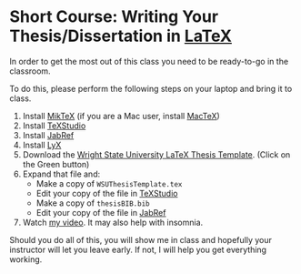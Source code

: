 # Short Course: Writing Your Thesis/Dissertation in [LaTeX][]

In order to get the most out of this class you need to be ready-to-go in the
classroom.

To do this, please perform the following steps on your laptop and bring it to
class.

1.  Install [MikTeX][] (if you are a Mac user, install [MacTeX][])
2.  Install [TeXStudio][]
3.  Install [JabRef][]
4.  Install [LyX][]
5.  Download the [Wright State University LaTeX Thesis Template][]. (Click on the Green button)
6.  Expand that file and:
    *   Make a copy of ``WSUThesisTemplate.tex``
    *   Edit your copy of the file in [TeXStudio][]
    *   Make a copy of ``thesisBIB.bib``
    *   Edit your copy of the file in [JabRef][]
7.  Watch [my video][]. It may also help with insomnia.

Should you do all of this, you will show me in class and hopefully your instructor will let you leave early. If not, I will help you get everything working. 

[my video]: https://www.youtube.com/watch?v=6XnMzmFH_u0&t=2607s
[Wright State University LaTeX Thesis Template]: https://github.com/josephcslater/WSUThesisTemplate
[TeX on Windows]: http://mactex-wiki.tug.org/wiki/index.php?title=TeX_on_Windows
[LyX]: http://www.lyx.org
[CocoAspell]: http://ict.usc.edu/~leuski/cocoaspell/
[aspell for Windows]: http://aspell.net/win32/
[LanguageTool]: https://languagetool.org/
[a number of ways to make presentations]: http://www.miwie.org/presentations/presentations.html
[WSU School of Graduate Studies Guidelines]: http://www.wright.edu/sogs/thesis/format.html
[CTAN]: http://www.ctan.org/
[AMS LaTeX (How to do Math, AMS User Guide)]: amsldoc.pdf
[Gentle Introduction to TeX]: gentle.pdf
[Graphics Package]: grfguide.pdf
[Making Double Lines in Tables]: hhline.pdf
[A Short Intro to LaTeX]: lshort.pdf
[For Mac Users]: http://mactex-wiki.tug.org/wiki/index.php/Main_Page
[Windows users links]: http://mactex-wiki.tug.org/wiki/index.php?title=TeX_on_Windows
[archiving your data]: http://josephcslater.github.io/archiving-and-plotting-data.html
[gnuplot]: http://www.gnuplot.info/
[the one at Harvey Mudd College]: http://www.cs.hmc.edu/~vrable/gnuplot/using-gnuplot.html
[Cloud LaTeX]: https://cloudlatex.io
[Overleaf]: https://www.overleaf.com
[ShareLaTeX]: https://www.sharelatex.com/
[the one at Duke]: http://www.duke.edu/~hpgavin/gnuplot.html
[python]: http://www.python.org
[Python]: http://www.python.org
[matplotlib]: http://matplotlib.org
[TeX on Mac Wiki]: http://mactex-wiki.tug.org
[MacTeX]: https://tug.org/mactex/
[LaTeX-Tutorial]: https://www.latex-tutorial.com
[JabRef]: http://www.jabref.org
[MikTeX]: http://www.miktex.org
[TeXLive]: https://www.tug.org/texlive/
[texstudio]: www.texstudio.org
[Ghostscript]: https://www.ghostscript.com/download/gsdnld.html
[How to include a bibliography using bibtex]: https://www.overleaf.com/help/97-how-to-include-a-bibliography-using-bibtex#.WfuMP9vMw4M
[Zotero]: www.zotero.org
[LaTeX]: https://www.latex-project.org/
